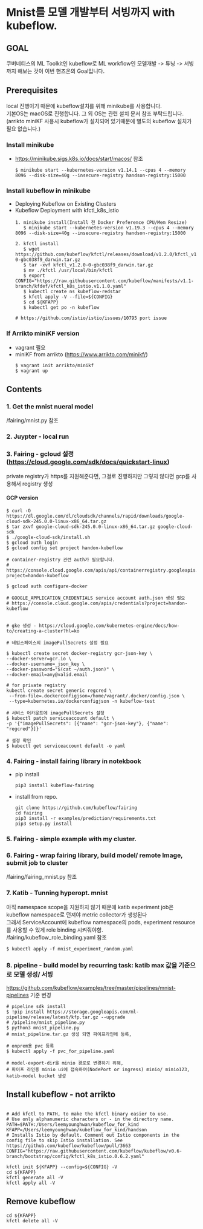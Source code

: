 # Mnist를 모델 개발부터 서빙까지 with kubeflow.

## GOAL
쿠버네티스의 ML Toolkit인 kubeflow로 ML workflow인 모델개발 -> 튜닝 -> 서빙 까지 해보는 것이 이번 핸즈온의 Goal입니다.  


## Prerequisites
local 진행이기 때문에 kubeflow설치를 위해 minikube를 사용합니다.  
기본OS는 macOS로 진행합니다. 그 외 OS는 관련 설치 문서 참조 부탁드립니다.  
(arrikto miniKF 사용시 kubeflow가 설치되어 있기때문에 별도의 kubeflow 설치가 필요 없습니다.)  

### Install minikube
- https://minikube.sigs.k8s.io/docs/start/macos/ 참조
    ```
    $ minikube start --kubernetes-version v1.14.1 --cpus 4 --memory 8096 --disk-size=40g --insecure-registry handson-registry:15000
    ```

### Install kubeflow in minikube

- Deploying Kubeflow on Existing Clusters  
- Kubeflow Deployment with kfctl_k8s_istio
    ```
    1. minikube install(Install 전 Docker Preference CPU/Mem Resize)
       $ minikube start --kubernetes-version v1.19.3 --cpus 4 --memory 8096 --disk-size=40g --insecure-registry handson-registry:15000

    2. kfctl install
       $ wget https://github.com/kubeflow/kfctl/releases/download/v1.2.0/kfctl_v1.2.0-0-gbc038f9_darwin.tar.gz
       $ tar -xvf kfctl_v1.2.0-0-gbc038f9_darwin.tar.gz
       $ mv ./kfctl /usr/local/bin/kfctl
       $ export CONFIG="https://raw.githubusercontent.com/kubeflow/manifests/v1.1-branch/kfdef/kfctl_k8s_istio.v1.1.0.yaml"
       $ kubectl create ns kubeflow-redstar
       $ kfctl apply -V --file=${CONFIG}
       $ cd ${KFAPP}
       $ kubectl get po -n kubeflow
           
    # https://github.com/istio/istio/issues/10795 port issue
    ```

### If Arrikto miniKF version
- vagrant 필요
- miniKF from  arrikto (https://www.arrikto.com/minikf/)  
    ```   
    $ vagrant init arrikto/minikf  
    $ vagrant up
    ```
## Contents

### 1. Get the mnist nueral model 
   /fairing/mnist.py 참조

### 2. Juypter - local run


### 3. Fairing - gcloud 설정 (https://cloud.google.com/sdk/docs/quickstart-linux)
   private registry가 https를 지원해준다면, 그걸로 진행하지만 그렇지 않다면 gcp를 사용해서 registry 생성

   #### GCP version
   ```
   $ curl -O https://dl.google.com/dl/cloudsdk/channels/rapid/downloads/google-cloud-sdk-245.0.0-linux-x86_64.tar.gz
   $ tar zxvf google-cloud-sdk-245.0.0-linux-x86_64.tar.gz google-cloud-sdk
   $ ./google-cloud-sdk/install.sh
   $ gcloud auth login
   $ gcloud config set project handon-kubeflow

   # container-registry 관련 auth가 필요합니다.
   # https://console.cloud.google.com/apis/api/containerregistry.googleapis.com/landing?project=handon-kubeflow

   $ gcloud auth configure-docker

   # GOOGLE_APPLICATION_CREDENTIALS service account auth.json 생성 필요
   # https://console.cloud.google.com/apis/credentials?project=handon-kubeflow
   

   # gke 생성 - https://cloud.google.com/kubernetes-engine/docs/how-to/creating-a-cluster?hl=ko
   
   # 네임스페이스의 imagePullSecrets 설정 필요
   
   $ kubectl create secret docker-registry gcr-json-key \
   --docker-server=gcr.io \
   --docker-username=_json_key \
   --docker-password="$(cat ~/auth.json)" \
   --docker-email=any@valid.email
   
   # for private registry
   kubectl create secret generic regcred \
    --from-file=.dockerconfigjson=/home/vagrant/.docker/config.json \
    --type=kubernetes.io/dockerconfigjson -n kubeflow-test

   # 서비스 어카운트에 imagePullSecrets 설정
   $ kubectl patch serviceaccount default \
   -p '{"imagePullSecrets": [{"name": "gcr-json-key"}, {"name": "regcred"}]}'   
   
   # 설정 확인
   $ kubectl get serviceaccount default -o yaml 
   ```

### 4. Fairing - install fairing library in notekbook
   - pip install  
       ```
       pip3 install kubeflow-fairing
       ```
   - install from repo.  
       ```
       git clone https://github.com/kubeflow/fairing
       cd fairing
       pip3 install -r examples/prediction/requirements.txt 
       pip3 setup.py install
       ```
### 5. Fairing - simple example with my cluster.

### 6. Fairing - wrap fairing library, build model/ remote Image, submit job to cluster
   /fairing/fairing_mnist.py 참조


### 7. Katib - Tunning hyperopt. mnist
  아직 namespace scope을 지원하지 않기 때문에 katib experiment job은 kubeflow namespace로 던져야 metric collector가 생성된다  
  그래서 ServiceAccount에 kubeflow namespace의 pods, experiment resource를 사용할 수 있게 role binding 시켜줘야함.  
/fairing/kubeflow_role_binding.yaml 참조

~~~
$ kubectl apply -f mnist_experiment_random.yaml
~~~

### 8. pipeline - build model by recurring task: katib max 값을 기준으로 모델 생성/ 서빙  
https://github.com/kubeflow/examples/tree/master/pipelines/mnist-pipelines 기준 변경
```
# pipeline sdk install
$ !pip install https://storage.googleapis.com/ml-pipeline/release/latest/kfp.tar.gz --upgrade 
# /pipeline/mnist_pipeline.py 
$ python3 mnist_pipeline.py
# mnist_pipeline.tar.gz 생성 되면 파이프라인에 등록, 

# onprem용 pvc 등록
$ kubectl apply -f pvc_for_pipeline.yaml

# model-export-dir을 minio 경로로 변경하기 위해,
# 파이프 라인용 minio ui에 접속하여(NodePort or ingress) minio/ minio123, katib-model bucket 생성

```



## Install kubeflow - not arrikto

   ```
   
  # Add kfctl to PATH, to make the kfctl binary easier to use.
  # Use only alphanumeric characters or - in the directory name.
  PATH=$PATH:/Users/leemyounghwan/kubeflow_for_kind
  KFAPP=/Users/leemyounghwan/kubeflow_for_kind/handson
  # Installs Istio by default. Comment out Istio components in the config file to skip Istio installation. See https://github.com/kubeflow/kubeflow/pull/3663
  CONFIG="https://raw.githubusercontent.com/kubeflow/kubeflow/v0.6-branch/bootstrap/config/kfctl_k8s_istio.0.6.2.yaml"

  kfctl init ${KFAPP} --config=${CONFIG} -V
  cd ${KFAPP}
  kfctl generate all -V
  kfctl apply all -V
   ```

  

## Remove kubeflow
   ```
  cd ${KFAPP}
  kfctl delete all -V
   ```
